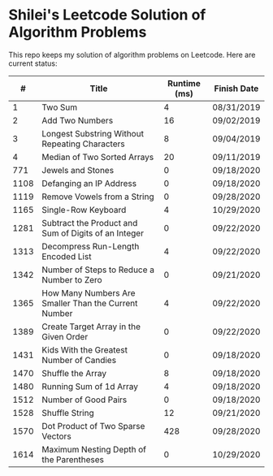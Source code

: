# Shilei's Leetcode Solution of Algorithm Problems
This repo keeps my solution of algorithm problems on Leetcode. Here are current
status:

|#|Title|Runtime (ms)|Finish Date|
|-|-----|------------|-----------|
|1|Two Sum|4|08/31/2019|
|2|Add Two Numbers|16|09/02/2019|
|3|Longest Substring Without Repeating Characters|8|09/04/2019|
|4|Median of Two Sorted Arrays|20|09/11/2019|
|771|Jewels and Stones|0|09/18/2020|
|1108|Defanging an IP Address|0|09/18/2020|
|1119|Remove Vowels from a String|0|09/28/2020|
|1165|Single-Row Keyboard|4|10/29/2020|
|1281|Subtract the Product and Sum of Digits of an Integer|0|09/22/2020|
|1313|Decompress Run-Length Encoded List|4|09/22/2020|
|1342|Number of Steps to Reduce a Number to Zero|0|09/21/2020|
|1365|How Many Numbers Are Smaller Than the Current Number|4|09/22/2020|
|1389|Create Target Array in the Given Order|0|09/22/2020|
|1431|Kids With the Greatest Number of Candies|0|09/18/2020|
|1470|Shuffle the Array|8|09/18/2020|
|1480|Running Sum of 1d Array|4|09/18/2020|
|1512|Number of Good Pairs|0|09/18/2020|
|1528|Shuffle String|12|09/21/2020|
|1570|Dot Product of Two Sparse Vectors|428|09/28/2020|
|1614|Maximum Nesting Depth of the Parentheses|0|10/29/2020|
